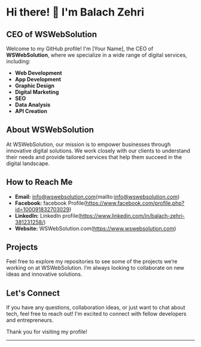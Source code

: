 # Hi there! 👋 I'm Balach Zehri

## CEO of WSWebSolution

Welcome to my GitHub profile! I'm [Your Name], the CEO of **WSWebSolution**, where we specialize in a wide range of digital services, including:

- **Web Development**
- **App Development**
- **Graphic Design**
- **Digital Marketing**
- **SEO**
- **Data Analysis**
- **API Creation**

## About WSWebSolution

At WSWebSolution, our mission is to empower businesses through innovative digital solutions. We work closely with our clients to understand their needs and provide tailored services that help them succeed in the digital landscape.

## How to Reach Me

- **Email:** info@wswebsolution.com(mailto:info@wswebsolution.com)
- **Facebook:** facebook Profile(https://www.facebook.com/profile.php?id=100091832703029)
- **LinkedIn:** LinkedIn profile(https://www.linkedin.com/in/balach-zehri-381231258/)
- **Website:** WSWebSolution.com(https://www.wswebsolution.com)

## Projects

Feel free to explore my repositories to see some of the projects we’re working on at WSWebSolution. I’m always looking to collaborate on new ideas and innovative solutions.

## Let's Connect

If you have any questions, collaboration ideas, or just want to chat about tech, feel free to reach out! I'm excited to connect with fellow developers and entrepreneurs.

Thank you for visiting my profile!

---

